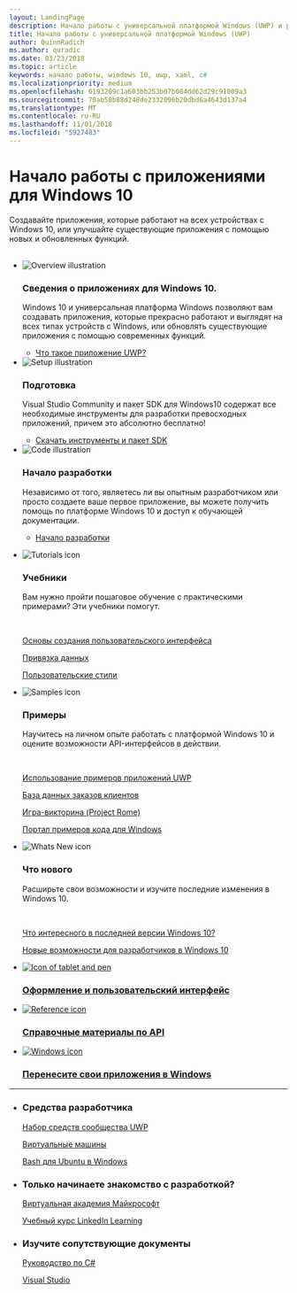 ```yaml
---
layout: LandingPage
description: Начало работы с универсальной платформой Windows (UWP) и разработка приложений для Windows 10.
title: Начало работы с универсальной платформой Windows (UWP)
author: QuinnRadich
ms.author: quradic
ms.date: 03/23/2018
ms.topic: article
keywords: начало работы, windows 10, uwp, xaml, c#
ms.localizationpriority: medium
ms.openlocfilehash: 0193209c1a603bb253b07b084dd62d29c91009a3
ms.sourcegitcommit: 70ab58b88d248de2332096b20dbd6a4643d137a4
ms.translationtype: MT
ms.contentlocale: ru-RU
ms.lasthandoff: 11/01/2018
ms.locfileid: "5927483"
---
```

# <a name="get-started-with-windows-10-apps"></a>Начало работы с приложениями для Windows 10 
 
Создавайте приложения, которые работают на всех устройствах с Windows 10, или улучшайте существующие приложения с помощью новых и обновленных функций.  
<br>
<ul id="cardtypes-K" class="cardsK panelContent">
    <li>
        <div class="cardSize">
            <div class="cardPadding">
                <div class="card">
                    <div class="cardImageOuter">
                        <div class="cardImage bgdAccent1">
                            <img src="/media/illustrations/biztalk-developer-documentation-1.svg" alt="Overview illustration" data-linktype="external" class="x-hidden-focus">
                        </div>
                    </div>
                    <div class="cardText">
                        <h3>Сведения о приложениях для Windows 10.</h3>
                        <p>Windows 10 и универсальная платформа Windows позволяют вам создавать приложения, которые прекрасно работают и выглядят на всех типах устройств с Windows, или обновлять существующие приложения с помощью современных функций.</p>
                        <ul>
                          <li><a href="//docs.microsoft.com/windows/uwp/get-started/universal-application-platform-guide">Что такое приложение UWP?</a></li>
                        </ul>
                    </div>
                </div>
            </div>
        </div>
    </li>
    <li>
        <div class="cardSize">
            <div class="cardPadding">
                <div class="card">
                    <div class="cardImageOuter">
                        <div class="cardImage bgdAccent1">
                            <img src="/media/illustrations/biztalk-host-integration-install-configure.svg" alt="Setup illustration" data-linktype="external" class="x-hidden-focus">
                        </div>
                    </div>
                    <div class="cardText">
                    <h3>Подготовка</h3>
                    <p>Visual Studio Community и пакет SDK для Windows10 содержат все необходимые инструменты для разработки превосходных приложений, причем это абсолютно бесплатно!</p>
                    <ul>
                        <li><a href="//docs.microsoft.com/windows/uwp/get-started/get-set-up">Скачать инструменты и пакет SDK</a></li>
                    </ul>
                  </div>
                </div>
            </div>
        </div>
    </li>
    <li>
        <div class="cardSize">
            <div class="cardPadding">
                <div class="card">
                    <div class="cardImageOuter">
                        <div class="cardImage bgdAccent1">
                            <img src="/media/illustrations/team-services-dev-ops-test.svg" alt="Code illustration" data-linktype="external" class="x-hidden-focus">
                        </div>
                    </div>
                    <div class="cardText">
                        <h3>Начало разработки</h3>
                        <p>Независимо от того, являетесь ли вы опытным разработчиком или просто создаете ваше первое приложение, вы можете получить помощь по платформе Windows 10 и доступ к обучающей документации.</p>
                        <ul>
                            <li><a href="//docs.microsoft.com/windows/uwp/get-started/create-uwp-apps">Начало разработки</a></li>
                        </ul>
                    </div>
                </div>
            </div>
        </div>
    </li>
</ul>

<ul class="panelContent cardsF">
  <li>
    <div class="cardSize">
        <div class="cardPadding">
            <div class="card">
                <div class="cardImageOuter">
                    <div class="cardImage">
                        <img src="/media/common/i_tasks.svg" alt="Tutorials icon"/>
                    </div>
                </div>
                <div class="cardText">
                    <h3>Учебники</h3>
                    <p>Вам нужно пройти пошаговое обучение с практическими примерами? Эти учебники помогут.</p>
                    <br>
                    <p><a href="//docs.microsoft.com/windows/uwp/design/basics/xaml-basics-ui">Основы создания пользовательского интерфейса</a></p>
                    <p><a href="//docs.microsoft.com/windows/uwp/data-binding/xaml-basics-data-binding">Привязка данных</a></p>
                    <p><a href="//docs.microsoft.com/windows/uwp/design/basics/xaml-basics-style">Пользовательские стили</a></p>
                </div>
            </div>
        </div>
    </div>
  </li>
  <li>
    <div class="cardSize">
        <div class="cardPadding">
            <div class="card">
                <div class="cardImageOuter">
                    <div class="cardImage">
                        <img src="/media/common/i_code-samples.svg" alt="Samples icon"/>
                    </div>
                </div>
                <div class="cardText">
                    <h3>Примеры</h3>
                    <p>Научитесь на личном опыте работать с платформой Windows 10 и оцените возможности API-интерфейсов в действии.</p>
                    <br>
                    <p><a href="//docs.microsoft.com/windows/uwp/get-started/get-uwp-app-samples">Использование примеров приложений UWP</a></p>
                    <p><a href="//github.com/Microsoft/Windows-appsample-customers-orders-database">База данных заказов клиентов</a></p>
                    <p><a href="//github.com/Microsoft/Windows-appsample-remote-system-sessions">Игра-викторина (Project Rome)</a></p>
                    <p><a href="//developer.microsoft.com/windows/samples">Портал примеров кода для Windows</a></p>
                </div>
            </div>
        </div>
    </div>
  </li>
  <li>
    <div class="cardSize">
        <div class="cardPadding">
            <div class="card">
                <div class="cardImageOuter">
                    <div class="cardImage">
                        <img src="/media/common/i_whats-new.svg" alt="Whats New icon"/>
                    </div>
                </div>
                <div class="cardText">
                    <h3>Что нового</h3>
                    <p>Расширьте свои возможности и изучите последние изменения в Windows 10.</p>
                    <br>
                    <p><a href="//developer.microsoft.com/windows/windows-10-for-developers">Что интересного в последней версии Windows 10?</a></p>
                    <p><a href="//docs.microsoft.com/windows/uwp/whats-new/windows-10-version-latest">Новые возможности для разработчиков в Windows 10</a></p>
                </div>
            </div>
        </div>
    </div>
  </li>
</ul>


<div class="container">
    <ul class="cardsY panelContent featuredContent">
       <li>
            <a href="//developer.microsoft.com/windows/apps/design">
                <div class="cardSize">
                    <div class="cardPadding">
                        <div class="card">
                            <div class="cardImageOuter">
                                <div class="cardImage">
                                    <img data-hoverimage="/media/common/i_digital-art.svg" src="/media/common/i_digital-art.svg" alt="Icon of tablet and pen" />
                                </div>
                            </div>
                            <div class="cardText">
                                <h3>Оформление и пользовательский интерфейс</h3>
                            </div>
                        </div>
                    </div>
                </div>
            </a>
        </li>
        <li>
            <a href="//docs.microsoft.com/uwp/">
                <div class="cardSize">
                    <div class="cardPadding">
                        <div class="card">
                            <div class="cardImageOuter">
                                <div class="cardImage">
                                    <img data-hoverimage="/media/common/i_api.svg" src="/media/common/i_api-reference.svg" alt="Reference icon" />
                                </div>
                            </div>
                            <div class="cardText">
                                <h3>Справочные материалы по API</h3>
                            </div>
                        </div>
                    </div>
                </div>
            </a>
        </li>
        <li>
            <a href="//developer.microsoft.com/windows/bridges">
                <div class="cardSize">
                    <div class="cardPadding">
                        <div class="card">
                            <div class="cardImageOuter">
                                <div class="cardImage">
                                    <img data-hoverimage="/media/hubs/windows/win_try-windows.svg" src="/media/hubs/windows/win_try-windows.png" alt="Windows icon" />
                                </div>
                            </div>
                            <div class="cardText">
                                <h3>Перенесите свои приложения в Windows</h3>
                            </div>
                        </div>
                    </div>
                </div>
            </a>
        </li>
    </ul>
</div>

---

<ul class="panelContent cardsW">
    <li>
        <div class="cardSize">
            <div class="cardPadding">
                <div class="card">
                    <div class="cardText">
                        <h3>Средства разработчика</h3>
                        <p><a href="//docs.microsoft.com/windows/uwpcommunitytoolkit/">Набор средств сообщества UWP</a></p>
                        <p><a href="//developer.microsoft.com/windows/downloads/virtual-machines">Виртуальные машины</a></p>
                        <p><a href="//docs.microsoft.com/windows/wsl/about">Bash для Ubuntu в Windows</a></p>
                        </div>
                    </div>
                </div>
            </div>
    </li>
    <li>
        <div class="cardSize">
            <div class="cardPadding">
                <div class="card">
                    <div class="cardText">
                        <h3>Только начинаете знакомство с разработкой?</h3>
                        <p><a href="//mva.microsoft.com/training-topics/c-app-development">Виртуальная академия Майкрософт</a></p>
                        <p><a href="//www.linkedin.com/learning/learning-universal-windows-app-development/welcome">Учебный курс LinkedIn Learning</a></p>
                        </div>
                    </div>
                </div>
            </div>
    </li>
    <li>
        <div class="cardSize">
            <div class="cardPadding">
                <div class="card">
                    <div class="cardText">
                        <h3>Изучите сопутствующие документы</h3>
                        <p><a href="//docs.microsoft.com/dotnet/csharp/index">Руководство по C#</a></p>
                        <p><a href="//docs.microsoft.com/visualstudio/ide/">Visual Studio</a></p>
                    </div>
                </div>
            </div>
        </div>
    </li>
</ul>